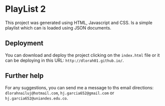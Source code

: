 # PlayList 2
This project was generated using HTML, Javascript and CSS. Is a simple playlist which can is loaded using JSON documents.

## Deployment

You can download and deploy the project clicking on the `index.html` file or it can be deploying in this URL: `http://dlorah01.github.io/`.

## Further help

For any suggestions, you can send me a message to ths email directions: `dlorahnailuj@hotmail.com`, `hj.garcia652@gmail.com` or `hj.garcia652@uniandes.edu.co`.
